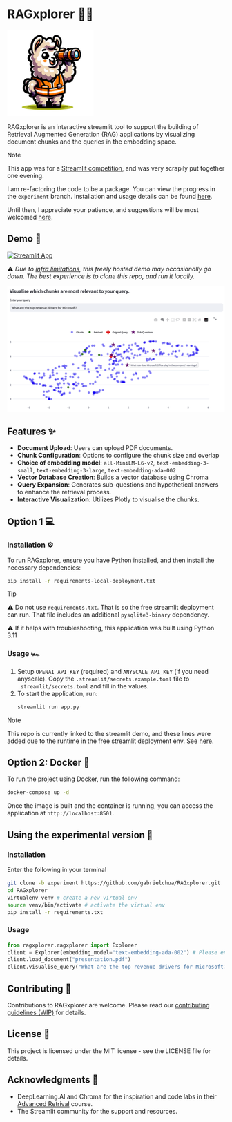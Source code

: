 # RAGxplorer 🦙🦺 

<img src="images/logo.png" width="200">

RAGxplorer is an interactive streamlit tool to support the building of Retrieval Augmented Generation (RAG) applications by visualizing document chunks and the queries in the embedding space. 

> [!NOTE]
> This app was for a [Streamlit competition](https://www.linkedin.com/posts/streamlit_ragxplorer-explore-the-embeddings-of-activity-7154217315566321664-6-d6), and was very scrapily put together one evening.
>
> I am re-factoring the code to be a package. You can view the progress in the `experiment` branch. Installation and usage details can be found [here](#using-the-experimental-version).
>
> Until then, I appreciate your patience, and suggestions will be most welcomed [here](https://github.com/gabrielchua/RAGxplorer/issues/3).

## Demo 🔎
[![Streamlit App](https://static.streamlit.io/badges/streamlit_badge_black_white.svg)](https://rag-xplorer.streamlit.app/)

⚠️ _Due to [infra limitations](https://discuss.streamlit.io/t/is-there-streamlit-app-limitations-such-as-usage-time-users-etc/42800), this freely hosted demo may occasionally go down. The best experience is to clone this repo, and run it locally._

<img src="images/example.png" width="650">

## Features ✨

- **Document Upload**: Users can upload PDF documents.
- **Chunk Configuration**: Options to configure the chunk size and overlap
- **Choice of embedding model**: `all-MiniLM-L6-v2`, `text-embedding-3-small`, `text-embedding-3-large`, `text-embedding-ada-002`
- **Vector Database Creation**: Builds a vector database using Chroma
- **Query Expansion**: Generates sub-questions and hypothetical answers to enhance the retrieval process.
- **Interactive Visualization**: Utilizes Plotly to visualise the chunks.

## Option 1 💻
### Installation ⚙️
To run RAGxplorer, ensure you have Python installed, and then install the necessary dependencies:

```bash
pip install -r requirements-local-deployment.txt
```

> [!TIP]
> ⚠️ Do not use `requirements.txt`. That is so the free streamlit deployment can run. That file includes an additional `pysqlite3-binary` dependency.
> 
> ⚠️ If it helps with troubleshooting, this application was built using Python 3.11

### Usage 🏎️

1. Setup `OPENAI_API_KEY` (required) and `ANYSCALE_API_KEY` (if you need anyscale). Copy
    the `.streamlit/secrets.example.toml` file to `.streamlit/secrets.toml` and fill in the values.
2. To start the application, run:
    ```bash
    streamlit run app.py
    ```

> [!NOTE]
> This repo is currently linked to the streamlit demo, and these lines were added due to the runtime in the free streamlit deployment env. See [here](https://discuss.streamlit.io/t/issues-with-chroma-and-sqlite/47950).

## Option 2: Docker 🐳

To run the project using Docker, run the following command:

```bash
docker-compose up -d
```

Once the image is built and the container is running, you can access the application at `http://localhost:8501`.

## Using the experimental version 🧪

### Installation
Enter the following in your terminal
```bash
git clone -b experiment https://github.com/gabrielchua/RAGxplorer.git
cd RAGxplorer
virtualenv venv # create a new virtual env
source venv/bin/activate # activate the virtual env
pip install -r requirements.txt
```

### Usage 
```python
from ragxplorer.ragxplorer import Explorer
client = Explorer(embedding_model="text-embedding-ada-002") # Please ensure "OPENAI_API_KEY" is set as an env variable
client.load_document("presentation.pdf")
client.visualise_query("What are the top revenue drivers for Microsoft?")
```

## Contributing 👋

Contributions to RAGxplorer are welcome. Please read our [contributing guidelines (WIP)](.github/CONTRIBUTING.md) for details.

## License 👀

This project is licensed under the MIT license - see the LICENSE file for details.

## Acknowledgments 💙
- DeepLearning.AI and Chroma for the inspiration and code labs in their [Advanced Retrival](https://www.deeplearning.ai/short-courses/advanced-retrieval-for-ai/) course.
- The Streamlit community for the support and resources.

